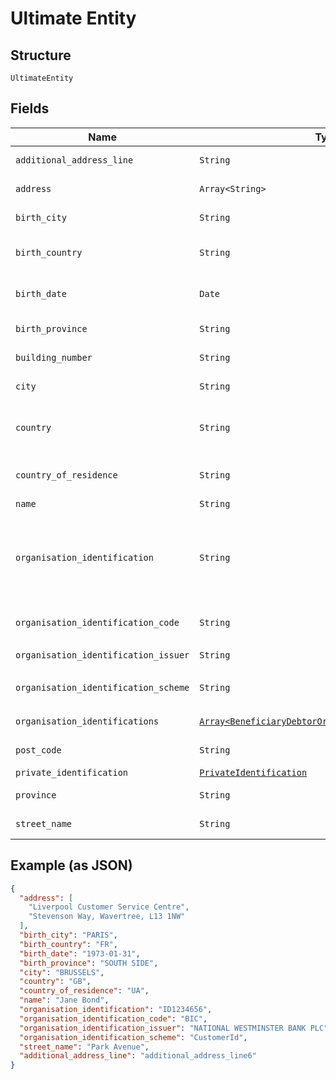 
# Ultimate Entity

## Structure

`UltimateEntity`

## Fields

| Name | Type | Tags | Description |
|  --- | --- | --- | --- |
| `additional_address_line` | `String` | Optional | Additional address line of the debtor/beneficiary address |
| `address` | `Array<String>` | Optional | Ultimate debtor/beneficiary address |
| `birth_city` | `String` | Optional | Ultimate debtor/beneficiary birth city |
| `birth_country` | `String` | Optional | Ultimate debtor/beneficiary birth country. ISO 3166 format country code |
| `birth_date` | `Date` | Optional | Ultimate debtor/beneficiary birth date. Formatted ISO 8601 format YYYY-MM-DD |
| `birth_province` | `String` | Optional | Ultimate debtor/beneficiary birth province |
| `building_number` | `String` | Optional | Building number of the debtor/beneficiary address |
| `city` | `String` | Optional | City/Town of the Beneficiary address |
| `country` | `String` | Optional | Country of ultimate debtor/beneficiary address. ISO 3166 format country code |
| `country_of_residence` | `String` | Optional | Country of residence of the ultimate beneficiary, ISO 3166 format country code |
| `name` | `String` | Optional | - |
| `organisation_identification` | `String` | Optional | Organisation identification of an ultimate debtor/beneficiary, in the case that the ultimate debtor/beneficiary is an organisation and not a private person. |
| `organisation_identification_code` | `String` | Optional | The code that specifies the type of `organisation_identification` |
| `organisation_identification_issuer` | `String` | Optional | Issuer of the `organisation_identification` |
| `organisation_identification_scheme` | `String` | Optional | The code that specifies the scheme of `organisation_identification` |
| `organisation_identifications` | [`Array<BeneficiaryDebtorOrganisationIdentification>`](../../doc/models/beneficiary-debtor-organisation-identification.md) | Optional | Array for additional ID(s) of ultimate organisation |
| `post_code` | `String` | Optional | Post code of the debtor/beneficiary address |
| `private_identification` | [`PrivateIdentification`](../../doc/models/private-identification.md) | Optional | - |
| `province` | `String` | Optional | Province of the debtor/beneficiary address |
| `street_name` | `String` | Optional | Street name of the debtor/beneficiary address |

## Example (as JSON)

```json
{
  "address": [
    "Liverpool Customer Service Centre",
    "Stevenson Way, Wavertree, L13 1NW"
  ],
  "birth_city": "PARIS",
  "birth_country": "FR",
  "birth_date": "1973-01-31",
  "birth_province": "SOUTH SIDE",
  "city": "BRUSSELS",
  "country": "GB",
  "country_of_residence": "UA",
  "name": "Jane Bond",
  "organisation_identification": "ID1234656",
  "organisation_identification_code": "BIC",
  "organisation_identification_issuer": "NATIONAL WESTMINSTER BANK PLC",
  "organisation_identification_scheme": "CustomerId",
  "street_name": "Park Avenue",
  "additional_address_line": "additional_address_line6"
}
```

